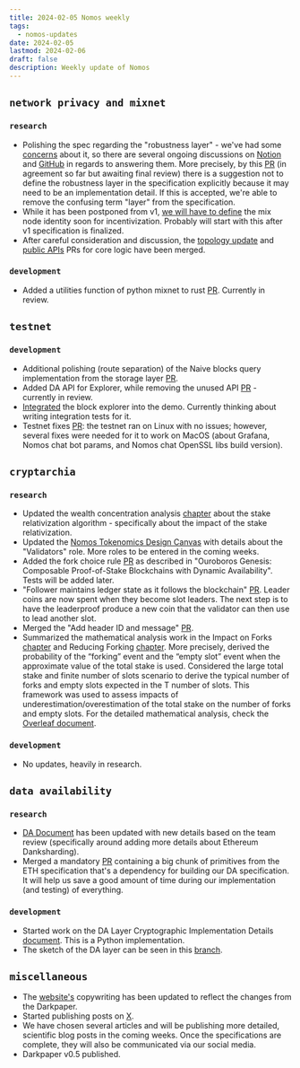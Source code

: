 ```yaml
---
title: 2024-02-05 Nomos weekly
tags:
  - nomos-updates
date: 2024-02-05
lastmod: 2024-02-06
draft: false
description: Weekly update of Nomos
---
```

## `network privacy and mixnet`

### `research`

- Polishing the spec regarding the "robustness layer" - we've had some [concerns](https://www.notion.so/Mixnet-Specification-807b624444a54a4b88afa1cc80e100c2?d=80f00df5f08843bd95d7cf3552bad4c1#8aec5ec23da548388ce89e56ba21cd9f) about it, so there are several ongoing discussions on [Notion](https://www.notion.so/Mixnet-Specification-807b624444a54a4b88afa1cc80e100c2?d=7aaa6b805985476794a33359d21660b4#e041fafe4de54efd9ea142e551f1fc48) and [GitHub](https://github.com/logos-co/nomos-specs/pull/57#discussion_r1472490489) in regards to answering them. More precisely, by this [PR](https://github.com/logos-co/nomos-specs/pull/61) (in agreement so far but awaiting final review) there is a suggestion not to define the robustness layer in the specification explicitly because it may need to be an implementation detail. If this is accepted, we're able to remove the confusing term "layer" from the specification.
- While it has been postponed from v1, [we will have to define](https://www.notion.so/Mixnet-Specification-807b624444a54a4b88afa1cc80e100c2?d=6b520f4f0fbd41de96cf9978c5339610#d0f5c0ef93474179b49af149893226d3) the mix node identity soon for incentivization. Probably will start with this after v1 specification is finalized.
- After careful consideration and discussion, the [topology update](https://github.com/logos-co/nomos-specs/pull/56) and [public APIs](https://github.com/logos-co/nomos-specs/pull/57) PRs for core logic have been merged.

### `development`

- Added a utilities function of python mixnet to rust [PR](https://github.com/logos-co/nomos-node/pull/575). Currently in review.

## `testnet`

### `development`

- Additional polishing (route separation) of the Naive blocks query implementation from the storage layer [PR](https://github.com/logos-co/nomos-node/pull/566).
- Added DA API for Explorer, while removing the unused API [PR](https://github.com/logos-co/nomos-node/pull/576) - currently in review.
- [Integrated](https://github.com/logos-co/nomos-node/tree/integrate-explorer) the block explorer into the demo. Currently thinking about writing integration tests for it.
- Testnet fixes [PR](https://github.com/logos-co/nomos-node/pull/574): the testnet ran on Linux with no issues; however, several fixes were needed for it to work on MacOS (about Grafana, Nomos chat bot params, and Nomos chat OpenSSL libs build version).

## `cryptarchia`

### `research`

- Updated the wealth concentration analysis [chapter](https://www.notion.so/Does-Crypsinous-Leader-Election-Function-lead-to-wealth-concentration-in-PoS-b81f07a791b745438443f51f00ac258f#1df422f6cc204cb8b362f41cda260b8b) about the stake relativization algorithm - specifically about the impact of the stake relativization.
- Updated the [Nomos Tokenomics Design Canvas](https://www.notion.so/Nomos-Tokenomics-Design-Canvas-e62e78ee0f8c4a719d1f6ffb08574241) with details about the "Validators" role. More roles to be entered in the coming weeks.
- Added the fork choice rule [PR](https://github.com/logos-co/nomos-specs/pull/58) as described in "Ouroboros Genesis: Composable Proof-of-Stake Blockchains with Dynamic Availability". Tests will be added later.
- "Follower maintains ledger state as it follows the blockchain" [PR](https://github.com/logos-co/nomos-specs/pull/62). Leader coins are now spent when they become slot leaders. The next step is to have the leaderproof produce a new coin that the validator can then use to lead another slot.
- Merged the "Add header ID and message" [PR](https://github.com/logos-co/nomos-specs/pull/52).
- Summarized the mathematical analysis work in the Impact on Forks [chapter](https://www.notion.so/Impacts-of-Approximate-Total-Stake-1b9a248b222449c68c70fb645a733b03#843c7c5e84854f458ada2d91813ea5f4) and Reducing Forking [chapter](https://www.notion.so/Impacts-of-Approximate-Total-Stake-1b9a248b222449c68c70fb645a733b03#fa783cb6d21b42809b1c06b2c6d68f07). More precisely, derived the probability of the “forking” event and the “empty slot” event when the approximate value of the total stake is used. Considered the large total stake and finite number of slots scenario to derive the typical number of forks and empty slots expected in the T number of slots. This framework was used to assess impacts of underestimation/overestimation of the total stake on the number of forks and empty slots. For the detailed mathematical analysis, check the [Overleaf document](https://www.overleaf.com/project/656dfacf4929b4a3d6d2ffe5).

### `development`

- No updates, heavily in research.

## `data availability`

### `research`

- [DA Document](https://www.notion.so/DA-Layer-Comparison-Table-5848811f0af042e2b24c10d3cea9b0a8) has been updated with new details based on the team review (specifically around adding more details about Ethereum Danksharding).
- Merged a mandatory [PR](https://github.com/logos-co/nomos-specs/pull/60) containing a big chunk of primitives from the ETH specification that's a dependency for building our DA specification. It will help us save a good amount of time during our implementation (and testing) of everything.

### `development`

- Started work on the DA Layer Cryptographic Implementation Details [document](https://www.notion.so/DA-Layer-Cryptographic-Implementation-Details-4d8ca269e96d4fdcb05abc70426c5e7c?d=b2cd8254d6b240d89e029e9d7518ba17#99b607ee531340718520a142e281bda9). This is a Python implementation.
- The sketch of the DA layer can be seen in this [branch](https://github.com/logos-co/nomos-specs/tree/da-specs).

## `miscellaneous`

- The [website's](https://nomos.tech/) copywriting has been updated to reflect the changes from the Darkpaper.
- Started publishing posts on [X](https://twitter.com/Nomos_tech).
- We have chosen several articles and will be publishing more detailed, scientific blog posts in the coming weeks. Once the specifications are complete, they will also be communicated via our social media.
- Darkpaper v0.5 published.